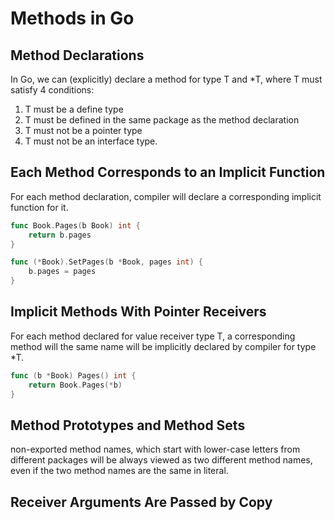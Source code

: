 # Methods in Go

## Method Declarations

In Go, we can (explicitly) declare a method for type T and *T, where T must satisfy 4 conditions:

1. T must be a define type
2. T must be defined in the same package as the method declaration
3. T must not be a pointer type
4. T must not be an interface type.

## Each Method Corresponds to an Implicit Function

For each method declaration, compiler will declare a corresponding implicit function for it.

```go
func Book.Pages(b Book) int {
    return b.pages
}

func (*Book).SetPages(b *Book, pages int) {
    b.pages = pages
}
```

## Implicit Methods With Pointer Receivers

For each method declared for value receiver type T, a corresponding method will the same name will be implicitly declared by compiler for type *T.

```go
func (b *Book) Pages() int {
    return Book.Pages(*b)
}
```

## Method Prototypes and Method Sets

non-exported method names, which start with lower-case letters from different packages will be always viewed as two different method names, even if the two method names are the same in literal.

## Receiver Arguments Are Passed by Copy

